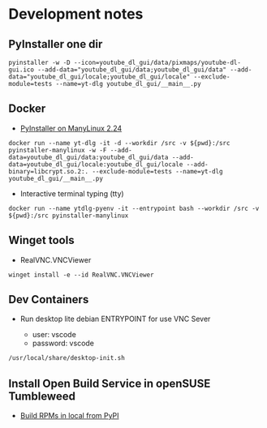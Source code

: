 # Development notes

## PyInstaller one dir
```pwsh
pyinstaller -w -D --icon=youtube_dl_gui/data/pixmaps/youtube-dl-gui.ico --add-data="youtube_dl_gui/data;youtube_dl_gui/data" --add-data="youtube_dl_gui/locale;youtube_dl_gui/locale" --exclude-module=tests --name=yt-dlg youtube_dl_gui/__main__.py
```

## Docker
- [ PyInstaller on ManyLinux 2.24](https://github.com/oleksis/pyinstaller-manylinux)
```pwsh
docker run --name yt-dlg -it -d --workdir /src -v ${pwd}:/src pyinstaller-manylinux -w -F --add-data=youtube_dl_gui/data:youtube_dl_gui/data --add-data=youtube_dl_gui/locale:youtube_dl_gui/locale --add-binary=libcrypt.so.2:. --exclude-module=tests --name=yt-dlg youtube_dl_gui/__main__.py
```

- Interactive terminal typing (tty)
```pwsh
docker run --name ytdlg-pyenv -it --entrypoint bash --workdir /src -v ${pwd}:/src pyinstaller-manylinux
```

## Winget tools
- RealVNC.VNCViewer
```pwsh
winget install -e --id RealVNC.VNCViewer
```

## Dev Containers
- Run desktop lite debian ENTRYPOINT for use VNC Sever

  - user: vscode
  - password: vscode

```bash
/usr/local/share/desktop-init.sh
```

## Install Open Build Service in openSUSE Tumbleweed
- [Build RPMs in local from PyPI](https://gist.github.com/oleksis/cf45143457cb31f52ebfdcad77a895fe#build-rpms-in-local-from-pypi)
